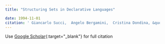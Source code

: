 ```yaml
---
title: "Structuring Sets in Declarative Languages"

date: 1994-11-01
citation: ' Giancarlo Succi,  Angelo Bergamini,  Cristina Dondina, &quot;Structuring Sets in Declarative Languages.&quot;, 1994.'
---
```

Use [Google Scholar](https://scholar.google.com/scholar?q=Structuring+Sets+in+Declarative+Languages){:target="_blank"} for full citation